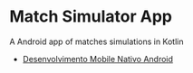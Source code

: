# Match Simulator App

A Android app of matches simulations in Kotlin
  - [Desenvolvimento Mobile Nativo Android](https://github.com/lmarqueti/match-simulator-app/tree/desenvolvimento-mobile-nativo-android)
